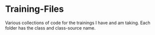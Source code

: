 # Training-Files
Various collections of code for the trainings I have and am taking. Each folder has the class and class-source name. 
